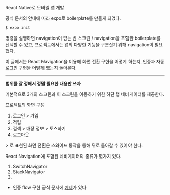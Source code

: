 React Native로 모바일 앱 개발

공식 문서의 안내에 따라 expo로 boilerplate를 만들게 되었다.
```bash
$ expo init
```
명령을 실행하면 navigation이 없는 빈 스크린 / navigation을 포함한 boilerplate를 선택할 수 있고, 프로젝트에서는 앱의 다양한 기능을 구분짓기 위해 navigation이 필요했다.

이 글에서는 React Navigation을 이용해 화면 전환 구현을 어떻게 하는지, 인증과 자동 로그인 구현을 어떻게 했는지 돌아본다.

---

**범위를 잘 정해서 정말 필요한 내용만 쓰자**

기본적으로 3개의 스크린과 이 스크린을 이동하기 위한 하단 탭 네비게이터를 제공한다.

프로젝트의  화면 구성
1. 로그인 > 가입
2. 적립
3. 검색 > 매장 정보 > 토스하기
4. 로그아웃

\> 로 표현된 화면 전환은 스와이프 동작을 통해 뒤로 돌아갈 수 있어야 한다.

React Navigation에 포함된 네비게이터의 종류가 몇가지 있다.
1. SwitchNavigator
2. StackNavigator
3. 

- 인증 flow 구현
공식 문서에 [예제]([https://reactnavigation.org/docs/en/auth-flow.html](https://reactnavigation.org/docs/en/auth-flow.html))가 있다
